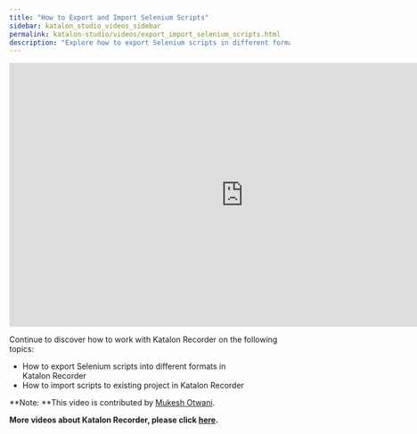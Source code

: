 ```yaml
---
title: "How to Export and Import Selenium Scripts"
sidebar: katalon_studio_videos_sidebar
permalink: katalon-studio/videos/export_import_selenium_scripts.html
description: "Explore how to export Selenium scripts in different formats and how to import scripts to the existing project in Katalon Recorder."
---
```

<iframe width="840" height="473" src="https://www.youtube.com/embed/Bv6sqPGPtaI?start=11&amp;feature=oembed" frameborder="0" allow="autoplay; encrypted-media" allowfullscreen="">&nbsp;</iframe>

Continue to discover how to work with Katalon Recorder on the following topics:

*   How to export Selenium scripts into different formats in Katalon Recorder
*   How to import scripts to existing project in Katalon Recorder

**Note: **This video is contributed by [Mukesh Otwani](https://www.youtube.com/channel/UCcTII5pbZYkU4fgFtb4uesg).

**More videos about Katalon Recorder, please click [here](https://www.katalon.com/videos/katalon-recorder-videos/).**